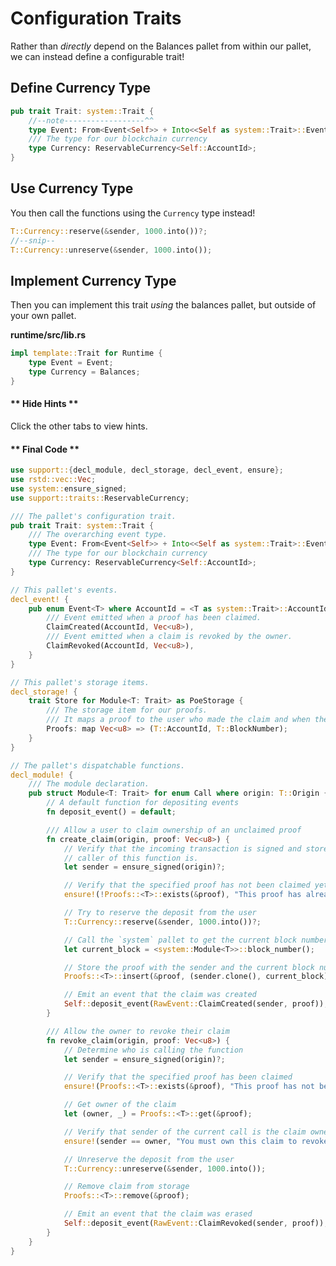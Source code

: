 # Configuration Traits

Rather than _directly_ depend on the Balances pallet from within our pallet, we can instead define a configurable trait!

## Define Currency Type

```rust
pub trait Trait: system::Trait {
	//--note------------------^^
	type Event: From<Event<Self>> + Into<<Self as system::Trait>::Event>;
	/// The type for our blockchain currency
	type Currency: ReservableCurrency<Self::AccountId>;
}
```

## Use Currency Type

You then call the functions using the `Currency` type instead!

```rust
T::Currency::reserve(&sender, 1000.into())?;
//--snip--
T::Currency::unreserve(&sender, 1000.into());
```

<!-- slide:break -->

## Implement Currency Type

Then you can implement this trait _using_ the balances pallet, but outside of your own pallet.

**runtime/src/lib.rs**

```rust
impl template::Trait for Runtime {
	type Event = Event;
	type Currency = Balances;
}
```

<!-- tabs:start -->

#### ** Hide Hints **

Click the other tabs to view hints.

#### ** Final Code **

```rust
use support::{decl_module, decl_storage, decl_event, ensure};
use rstd::vec::Vec;
use system::ensure_signed;
use support::traits::ReservableCurrency;

/// The pallet's configuration trait.
pub trait Trait: system::Trait {
	/// The overarching event type.
	type Event: From<Event<Self>> + Into<<Self as system::Trait>::Event>;
	/// The type for our blockchain currency
	type Currency: ReservableCurrency<Self::AccountId>;
}

// This pallet's events.
decl_event! {
	pub enum Event<T> where AccountId = <T as system::Trait>::AccountId {
		/// Event emitted when a proof has been claimed.
		ClaimCreated(AccountId, Vec<u8>),
		/// Event emitted when a claim is revoked by the owner.
		ClaimRevoked(AccountId, Vec<u8>),
	}
}

// This pallet's storage items.
decl_storage! {
	trait Store for Module<T: Trait> as PoeStorage {
		/// The storage item for our proofs.
		/// It maps a proof to the user who made the claim and when they made it.
		Proofs: map Vec<u8> => (T::AccountId, T::BlockNumber);
	}
}

// The pallet's dispatchable functions.
decl_module! {
	/// The module declaration.
	pub struct Module<T: Trait> for enum Call where origin: T::Origin {
		// A default function for depositing events
		fn deposit_event() = default;

		/// Allow a user to claim ownership of an unclaimed proof
		fn create_claim(origin, proof: Vec<u8>) {
			// Verify that the incoming transaction is signed and store who the
			// caller of this function is.
			let sender = ensure_signed(origin)?;

			// Verify that the specified proof has not been claimed yet or error with the message
			ensure!(!Proofs::<T>::exists(&proof), "This proof has already been claimed.");

			// Try to reserve the deposit from the user
			T::Currency::reserve(&sender, 1000.into())?;

			// Call the `system` pallet to get the current block number
			let current_block = <system::Module<T>>::block_number();

			// Store the proof with the sender and the current block number
			Proofs::<T>::insert(&proof, (sender.clone(), current_block));

			// Emit an event that the claim was created
			Self::deposit_event(RawEvent::ClaimCreated(sender, proof));
		}

		/// Allow the owner to revoke their claim
		fn revoke_claim(origin, proof: Vec<u8>) {
			// Determine who is calling the function
			let sender = ensure_signed(origin)?;

			// Verify that the specified proof has been claimed
			ensure!(Proofs::<T>::exists(&proof), "This proof has not been stored yet.");

			// Get owner of the claim
			let (owner, _) = Proofs::<T>::get(&proof);

			// Verify that sender of the current call is the claim owner
			ensure!(sender == owner, "You must own this claim to revoke it.");

			// Unreserve the deposit from the user
			T::Currency::unreserve(&sender, 1000.into());

			// Remove claim from storage
			Proofs::<T>::remove(&proof);

			// Emit an event that the claim was erased
			Self::deposit_event(RawEvent::ClaimRevoked(sender, proof));
		}
	}
}
```
<!-- tabs:end -->
